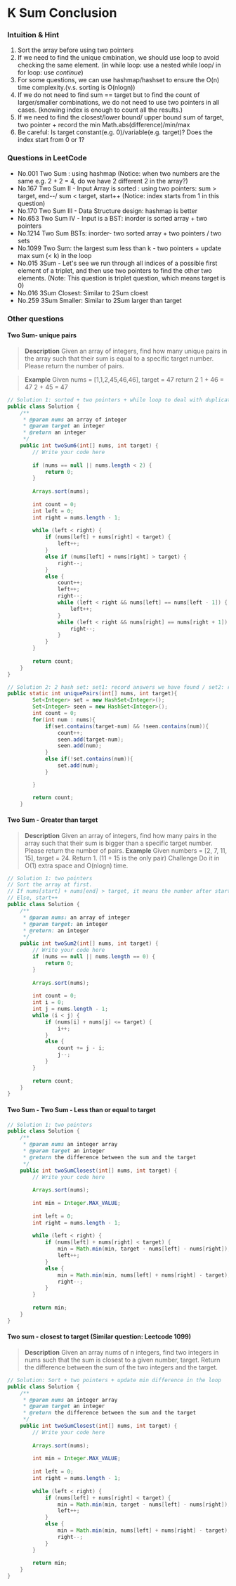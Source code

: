 # K Sum Conclusion
### Intuition & Hint
1. Sort the array before using two pointers
2. If we need to find the unique cmbination, we should use loop to avoid checking the same element. (in while loop: use a nested while loop/ in for loop: use *continue*)
3. For some questions, we can use hashmap/hashset to ensure the O(n) time complexity.(v.s. sorting is O(nlogn))
4. If we do not need to find sum == target but to find the count of larger/smaller combinations, we do not need to use two pointers in all cases. (knowing index is enough to count all the results.)
5. If we need to find the closest/lower bound/ upper bound sum of target, two pointer + record the min Math.abs(difference)/min/max
6. Be careful: Is target constant(e.g. 0)/variable(e.g. target)? Does the index start from 0 or 1?
### Questions in LeetCode
- No.001 Two Sum : using hashmap (Notice: when two numbers are the same e.g. 2 + 2 = 4, do we have 2 different 2 in the array?)
- No.167 Two Sum II - Input Array is sorted : using two pointers: sum > target, end--/ sum < target, start++ (Notice: index starts from 1 in this question)
- No.170 Two Sum III - Data Structure design: hashmap is better
- No.653 Two Sum IV - Input is a BST: inorder is sorted array + two pointers
- No.1214 Two Sum BSTs: inorder- two sorted array + two pointers / two sets 
- No.1099 Two Sum: the largest sum less than k - two pointers + update max sum (< k) in the loop
- No.015 3Sum - Let's see we run through all indices of a possible first element of a triplet, and then use two pointers to find the other two elements. (Note: This question is triplet question, which means target is 0)
- No.016 3Sum Closest: Similar to 2Sum cloest
- No.259 3Sum Smaller: Similar to 2Sum larger than target
### Other questions
#### Two Sum- unique pairs
> **Description**
Given an array of integers, find how many unique pairs in the array such that their sum is equal to a specific target number. Please return the number of pairs.

> **Example**
Given nums = [1,1,2,45,46,46], target = 47
return 2
1 + 46 = 47
2 + 45 = 47

```Java
// Solution 1: sorted + two pointers + while loop to deal with duplicate intwo directions
public class Solution {
    /**
     * @param nums an array of integer
     * @param target an integer
     * @return an integer
     */
    public int twoSum6(int[] nums, int target) {
        // Write your code here
        
        if (nums == null || nums.length < 2) {
            return 0;
        }
        
        Arrays.sort(nums);
        
        int count = 0;
        int left = 0;
        int right = nums.length - 1;
        
        while (left < right) {
            if (nums[left] + nums[right] < target) {
                left++;
            }
            else if (nums[left] + nums[right] > target) {
                right--;
            }
            else {
                count++;
                left++;
                right--;
                while (left < right && nums[left] == nums[left - 1]) {
                    left++;
                }
                while (left < right && nums[right] == nums[right + 1]) {
                    right--;
                }
            }
        }
        
        return count;
    }
}
```
```Java
// Solution 2: 2 hash set: set1: record answers we have found / set2: record elements we have visited
public static int uniquePairs(int[] nums, int target){
        Set<Integer> set = new HashSet<Integer>();
        Set<Integer> seen = new HashSet<Integer>();
        int count = 0;
        for(int num : nums){
            if(set.contains(target-num) && !seen.contains(num)){
                count++;
                seen.add(target-num);
                seen.add(num);
            }
            else if(!set.contains(num)){
                set.add(num);
            }

        }

        return count;
    }
```
#### Two Sum - Greater than target
> **Description**
Given an array of integers, find how many pairs in the array such that their sum is bigger than a specific target number. Please return the number of pairs.
> **Example**
Given numbers = [2, 7, 11, 15], target = 24. Return 1. (11 + 15 is the only pair)
> Challenge
Do it in O(1) extra space and O(nlogn) time.
```Java
// Solution 1: two pointers
// Sort the array at first.
// If nums[start] + nums[end] > target, it means the number after start + nums[end]. count += end - start
// Else, start++
public class Solution {
    /**
     * @param nums: an array of integer
     * @param target: an integer
     * @return: an integer
     */
    public int twoSum2(int[] nums, int target) {
        // Write your code here
        if (nums == null || nums.length == 0) {
            return 0;
        }
        
        Arrays.sort(nums);
        
        int count = 0;
        int i = 0;
        int j = nums.length - 1;
        while (i < j) {
            if (nums[i] + nums[j] <= target) {
                i++;
            }
            else {
                count += j - i;
                j--;
            }
        }
        
        return count;
    }
}
```
#### Two Sum - Two Sum - Less than or equal to target 
```Java
// Solution 1: two pointers
public class Solution {
    /**
     * @param nums an integer array
     * @param target an integer
     * @return the difference between the sum and the target
     */
    public int twoSumClosest(int[] nums, int target) {
        // Write your code here
        
        Arrays.sort(nums);
        
        int min = Integer.MAX_VALUE;
        
        int left = 0;
        int right = nums.length - 1;
        
        while (left < right) {
            if (nums[left] + nums[right] < target) {
                min = Math.min(min, target - nums[left] - nums[right]);
                left++;
            }
            else {
                min = Math.min(min, nums[left] + nums[right] - target);
                right--;
            }
        }
        
        return min;
    }
}
```
#### Two sum - closest to target (Similar question: Leetcode 1099)
> **Description**
Given an array nums of n integers, find two integers in nums such that the sum is closest to a given number, target.
Return the difference between the sum of the two integers and the target.
```Java
// Solution: Sort + two pointers + update min difference in the loop
public class Solution {
    /**
     * @param nums an integer array
     * @param target an integer
     * @return the difference between the sum and the target
     */
    public int twoSumClosest(int[] nums, int target) {
        // Write your code here
        
        Arrays.sort(nums);
        
        int min = Integer.MAX_VALUE;
        
        int left = 0;
        int right = nums.length - 1;
        
        while (left < right) {
            if (nums[left] + nums[right] < target) {
                min = Math.min(min, target - nums[left] - nums[right]);
                left++;
            }
            else {
                min = Math.min(min, nums[left] + nums[right] - target);
                right--;
            }
        }
        
        return min;
    }
}
```
